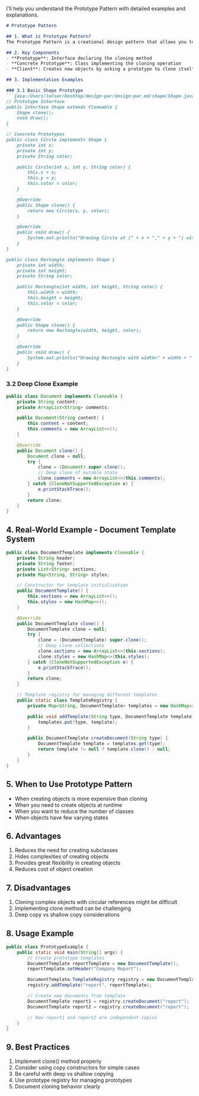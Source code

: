 I'll help you understand the Prototype Pattern with detailed examples and explanations.

````markdown:/Users/loCser/Desktop/design-par/design-par.md/prototype-pattern.md
# Prototype Pattern

## 1. What is Prototype Pattern?
The Prototype Pattern is a creational design pattern that allows you to create new objects by cloning an existing object (prototype) instead of creating new instances from scratch. This pattern is particularly useful when object creation is expensive or complex.

## 2. Key Components
- **Prototype**: Interface declaring the cloning method
- **Concrete Prototype**: Class implementing the cloning operation
- **Client**: Creates new objects by asking a prototype to clone itself

## 3. Implementation Examples

### 3.1 Basic Shape Prototype
```java:/Users/loCser/Desktop/design-par/design-par.md/shape/Shape.java
// Prototype Interface
public interface Shape extends Cloneable {
    Shape clone();
    void draw();
}

// Concrete Prototypes
public class Circle implements Shape {
    private int x;
    private int y;
    private String color;

    public Circle(int x, int y, String color) {
        this.x = x;
        this.y = y;
        this.color = color;
    }

    @Override
    public Shape clone() {
        return new Circle(x, y, color);
    }

    @Override
    public void draw() {
        System.out.println("Drawing Circle at (" + x + "," + y + ") with color " + color);
    }
}

public class Rectangle implements Shape {
    private int width;
    private int height;
    private String color;

    public Rectangle(int width, int height, String color) {
        this.width = width;
        this.height = height;
        this.color = color;
    }

    @Override
    public Shape clone() {
        return new Rectangle(width, height, color);
    }

    @Override
    public void draw() {
        System.out.println("Drawing Rectangle with width=" + width + " height=" + height);
    }
}
````

### 3.2 Deep Clone Example

```java:/Users/loCser/Desktop/design-par/design-par.md/document/Document.java
public class Document implements Cloneable {
    private String content;
    private ArrayList<String> comments;

    public Document(String content) {
        this.content = content;
        this.comments = new ArrayList<>();
    }

    @Override
    public Document clone() {
        Document clone = null;
        try {
            clone = (Document) super.clone();
            // Deep clone of mutable state
            clone.comments = new ArrayList<>(this.comments);
        } catch (CloneNotSupportedException e) {
            e.printStackTrace();
        }
        return clone;
    }
}
```

## 4. Real-World Example - Document Template System

```java:/Users/loCser/Desktop/design-par/design-par.md/template/DocumentTemplate.java
public class DocumentTemplate implements Cloneable {
    private String header;
    private String footer;
    private List<String> sections;
    private Map<String, String> styles;

    // Constructor for template initialization
    public DocumentTemplate() {
        this.sections = new ArrayList<>();
        this.styles = new HashMap<>();
    }

    @Override
    public DocumentTemplate clone() {
        DocumentTemplate clone = null;
        try {
            clone = (DocumentTemplate) super.clone();
            // Deep clone collections
            clone.sections = new ArrayList<>(this.sections);
            clone.styles = new HashMap<>(this.styles);
        } catch (CloneNotSupportedException e) {
            e.printStackTrace();
        }
        return clone;
    }

    // Template registry for managing different templates
    public static class TemplateRegistry {
        private Map<String, DocumentTemplate> templates = new HashMap<>();

        public void addTemplate(String type, DocumentTemplate template) {
            templates.put(type, template);
        }

        public DocumentTemplate createDocument(String type) {
            DocumentTemplate template = templates.get(type);
            return template != null ? template.clone() : null;
        }
    }
}
```

## 5. When to Use Prototype Pattern

- When creating objects is more expensive than cloning
- When you need to create objects at runtime
- When you want to reduce the number of classes
- When objects have few varying states

## 6. Advantages

1. Reduces the need for creating subclasses
2. Hides complexities of creating objects
3. Provides great flexibility in creating objects
4. Reduces cost of object creation

## 7. Disadvantages

1. Cloning complex objects with circular references might be difficult
2. Implementing clone method can be challenging
3. Deep copy vs shallow copy considerations

## 8. Usage Example

```java:/Users/loCser/Desktop/design-par/design-par.md/example/PrototypeExample.java
public class PrototypeExample {
    public static void main(String[] args) {
        // Create prototype templates
        DocumentTemplate reportTemplate = new DocumentTemplate();
        reportTemplate.setHeader("Company Report");

        DocumentTemplate.TemplateRegistry registry = new DocumentTemplate.TemplateRegistry();
        registry.addTemplate("report", reportTemplate);

        // Create new documents from template
        DocumentTemplate report1 = registry.createDocument("report");
        DocumentTemplate report2 = registry.createDocument("report");

        // Now report1 and report2 are independent copies
    }
}
```

## 9. Best Practices

1. Implement clone() method properly
2. Consider using copy constructors for simple cases
3. Be careful with deep vs shallow copying
4. Use prototype registry for managing prototypes
5. Document cloning behavior clearly

